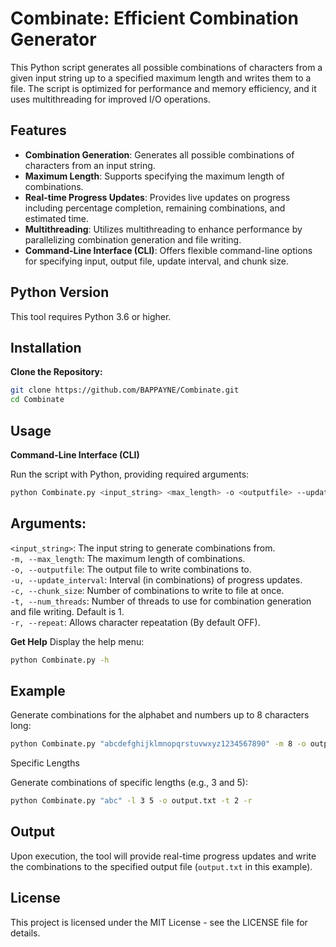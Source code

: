 # Combinate: Efficient Combination Generator
This Python script generates all possible combinations of characters from a given input string up to a specified maximum length and writes them to a file. The script is optimized for performance and memory efficiency, and it uses multithreading for improved I/O operations.

## Features

- **Combination Generation**: Generates all possible combinations of characters from an input string.
- **Maximum Length**: Supports specifying the maximum length of combinations.
- **Real-time Progress Updates**: Provides live updates on progress including percentage completion, remaining combinations, and estimated time.
- **Multithreading**: Utilizes multithreading to enhance performance by parallelizing combination generation and file writing.
- **Command-Line Interface (CLI)**: Offers flexible command-line options for specifying input, output file, update interval, and chunk size.

## Python Version

This tool requires Python 3.6 or higher.

## Installation

**Clone the Repository:**

   ```bash
   git clone https://github.com/BAPPAYNE/Combinate.git
   cd Combinate
   ```
## Usage

**Command-Line Interface (CLI)**

Run the script with Python, providing required arguments:
```bash
python Combinate.py <input_string> <max_length> -o <outputfile> --update_interval <update_interval> --chunk_size <chunk_size>
```
## Arguments:
`<input_string>`: The input string to generate combinations from. </br>
`-m, --max_length`: The maximum length of combinations.</br>
`-o, --outputfile`: The output file to write combinations to.</br>
`-u, --update_interval`: Interval (in combinations) of progress updates.</br>
`-c, --chunk_size`: Number of combinations to write to file at once.</br>
`-t, --num_threads`: Number of threads to use for combination generation and file writing. Default is 1.</br>
`-r, --repeat`: Allows character repeatation (By default OFF).

**Get Help**
Display the help menu:
```bash
python Combinate.py -h
```
## Example
Generate combinations for the alphabet and numbers up to 8 characters long:
```bash
python Combinate.py "abcdefghijklmnopqrstuvwxyz1234567890" -m 8 -o output.txt --update_interval 1000 --chunk_size 10000 -t 2
```
Specific Lengths

Generate combinations of specific lengths (e.g., 3 and 5):
```bash
python Combinate.py "abc" -l 3 5 -o output.txt -t 2 -r
```
## Output
Upon execution, the tool will provide real-time progress updates and write the combinations to the specified output file (`output.txt` in this example).

## License
This project is licensed under the MIT License - see the LICENSE file for details.

